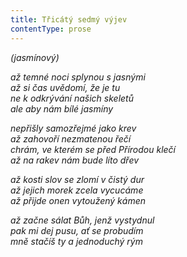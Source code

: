 ```yaml
---
title: Třicátý sedmý výjev
contentType: prose
---
```


<section>

_(jasmínový)_

_až temné noci splynou s jasnými  
až si čas uvědomí, že je tu  
ne k odkrývání našich skeletů  
ale aby nám bílé jasmíny_

</section>

<section>

_nepřišly samozřejmé jako krev  
až zahovoří nezmatenou řečí  
chrám, ve kterém se před Přírodou klečí  
až na rakev nám bude líto dřev_

</section>

<section>

_až kosti slov se zlomí v čistý dur  
až jejich morek zcela vycucáme  
až přijde onen vytoužený kámen_

</section>

<section>

_až začne sálat Bůh, jenž vystydnul  
pak mi dej pusu, ať se probudím  
mně stačíš ty a jednoduchý rým_

</section>
